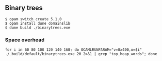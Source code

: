 ## Binary trees

```
$ opam switch create 5.1.0
$ opam install dune domainslib
$ dune build ./binarytrees.exe
```

### Space overhead

```
for i in 60 80 100 120 140 160; do OCAMLRUNPARAM="v=0x400,o=$i" ./_build/default/binarytrees.exe 20 2>&1 | grep "top_heap_words"; done
```
